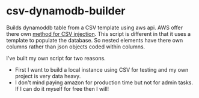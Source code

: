 # csv-dynamodb-builder
Builds dynamoddb table from a CSV template using aws api. AWS offer there own [method for CSV injection](https://aws.amazon.com/blogs/database/implementing-bulk-csv-ingestion-to-amazon-dynamodb/). This script is different in that it uses a template to populate the database. So nested elements have there own columns rather than json objects coded within columns. 

I've built my own script for two reasons. 
* First I want to build a local instance using CSV for testing and my own project is very data heavy. 
* I don't mind paying amazon for production time but not for admin tasks. If I can do it myself for free then I will! 
